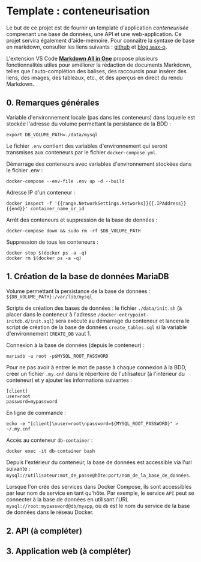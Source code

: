 # Template : conteneurisation

Le but de ce projet est de fournir un template d'application _conteneurisée_ comprenant une base de données, une API et une web-application. Ce projet servira également d'aide-mémoire.
Pour connaître la syntaxe de base en markdown, consulter les liens suivants : [github](https://docs.github.com/fr/get-started/writing-on-github/) et [blog.wax-o](https://blog.wax-o.com/2014/04/tutoriel-un-guide-pour-bien-commencer-avec-markdown/).

L'extension VS Code [**Markdown All in One**](https://marketplace.visualstudio.com/items?itemName=yzhang.markdown-all-in-one) propose plusieurs fonctionnalités utiles pour améliorer la rédaction de documents Markdown, telles que l'auto-complétion des balises, des raccourcis pour insérer des liens, des images, des tableaux, etc., et des aperçus en direct du rendu Markdown.

## 0. Remarques générales

Variable d'environnement locale (pas dans les conteneurs) dans laquelle est stockée l'adresse du volume permettant la persistance de la BDD :
```
export DB_VOLUME_PATH=./data/mysql
```

Le fichier `.env` contient des variables d'environnement qui seront transmises aux conteneurs par le fichier `docker-compose.yml`.

Démarrage des conteneurs avec variables d'environnement stockées dans le fichier .env :
```
docker-compose --env-file .env up -d --build
```

Adresse IP d'un conteneur : 
```
docker inspect -f '{{range.NetworkSettings.Networks}}{{.IPAddress}}{{end}}' container_name_or_id
```

Arrêt des conteneurs et suppression de la base de données :
```
docker-compose down && sudo rm -rf $DB_VOLUME_PATH
```

Suppression de tous les conteneurs : 
```
docker stop $(docker ps -a -q)
docker rm $(docker ps -a -q)
```


## 1. Création de la base de données MariaDB

Volume permettant la persistance de la base de données : `${DB_VOLUME_PATH}:/var/lib/mysql`

Scripts de création des bases de données : le fichier `./data/init.sh` (à placer dans le conteneur à l'adresse `/docker-entrypoint-initdb.d/init.sql`) sera exécuté au démarrage du conteneur et lancera le script de création de la base de données `create_tables.sql` si la variable d'environnement `CREATE_DB` vaut 1.

Connexion à la base de données (depuis le conteneur) :
```
mariadb -u root -p$MYSQL_ROOT_PASSWORD
```

Pour ne pas avoir à entrer le mot de passe à chaque connexion à la BDD, créer un fichier `.my.cnf` dans le répertoire de l'utilisateur (à l'intérieur du conteneur) et y ajouter les informations suivantes :
```
[client]
user=root
password=mypassword
```

En ligne de commande :
```
echo -e "[client]\nuser=root\npassword=${MYSQL_ROOT_PASSWORD}" > ~/.my.cnf
```

Accès au conteneur `db-container` :
```
docker exec -it db-container bash
```

Depuis l'extérieur du conteneur, la base de données est accessible via l'url suivante : `mysql://utilisateur:mot_de_passe@hôte:port/nom_de_la_base_de_données`. 

Lorsque l'on crée des services dans Docker Compose, ils sont accessibles par leur nom de service en tant qu'hôte. Par exemple, le service `API` peut se connecter à la base de données en utilisant l'URL `mysql://root:mypassword@db/myapp`, où `db` est le nom du service de la base de données dans le réseau Docker.

## 2. API (à compléter)


## 3. Application web (à compléter)

